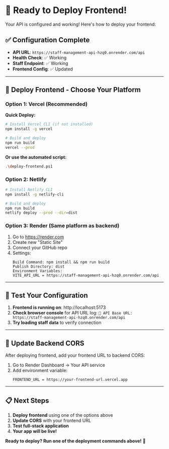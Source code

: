 # 🚀 Ready to Deploy Frontend!

Your API is configured and working! Here's how to deploy your frontend:

## ✅ **Configuration Complete**

- **API URL**: `https://staff-management-api-hzq0.onrender.com/api`
- **Health Check**: ✅ Working
- **Staff Endpoint**: ✅ Working
- **Frontend Config**: ✅ Updated

---

## 🚀 **Deploy Frontend - Choose Your Platform**

### **Option 1: Vercel (Recommended)**

**Quick Deploy:**
```bash
# Install Vercel CLI (if not installed)
npm install -g vercel

# Build and deploy
npm run build
vercel --prod
```

**Or use the automated script:**
```bash
.\deploy-frontend.ps1
```

### **Option 2: Netlify**

```bash
# Install Netlify CLI
npm install -g netlify-cli

# Build and deploy
npm run build
netlify deploy --prod --dir=dist
```

### **Option 3: Render (Same platform as backend)**

1. Go to https://render.com
2. Create new "Static Site"
3. Connect your GitHub repo
4. Settings:
   ```
   Build Command: npm install && npm run build
   Publish Directory: dist
   Environment Variables:
   VITE_API_URL = https://staff-management-api-hzq0.onrender.com/api
   ```

---

## 🧪 **Test Your Configuration**

1. **Frontend is running on**: http://localhost:5173
2. **Check browser console** for API URL log: `🔗 API Base URL: https://staff-management-api-hzq0.onrender.com/api`
3. **Try loading staff data** to verify connection

---

## 🔧 **Update Backend CORS**

After deploying frontend, add your frontend URL to backend CORS:

1. Go to Render Dashboard → Your API service
2. Add environment variable:
   ```
   FRONTEND_URL = https://your-frontend-url.vercel.app
   ```

---

## 📋 **Next Steps**

1. **Deploy frontend** using one of the options above
2. **Update CORS** with your frontend URL
3. **Test full-stack application**
4. **Your app will be live!**

**Ready to deploy? Run one of the deployment commands above!** 🎉
